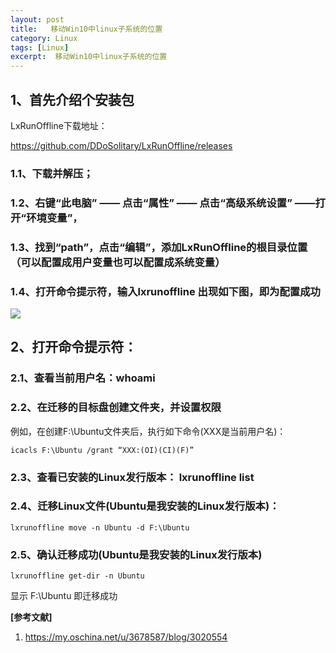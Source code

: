 ```yaml
---
layout: post
title:   移动Win10中linux子系统的位置  
category: Linux
tags: [Linux]
excerpt:  移动Win10中linux子系统的位置
---
```


## 1、首先介绍个安装包 ##

LxRunOffline下载地址：

<https://github.com/DDoSolitary/LxRunOffline/releases>

### 1.1、下载并解压； ###

### 1.2、右键“此电脑” —— 点击“属性” —— 点击“高级系统设置”  ——打开“环境变量”， ###

### 1.3、找到“path”，点击“编辑”，添加LxRunOffline的根目录位置   （可以配置成用户变量也可以配置成系统变量） ###

### 1.4、打开命令提示符，输入lxrunoffline 出现如下图，即为配置成功 ###

![](http://www.nangongyibin.com/assets/images/mwl1.jpg)

## 2、打开命令提示符： ##


### 2.1、查看当前用户名：whoami ###

### 2.2、在迁移的目标盘创建文件夹，并设置权限 ###

例如，在创建F:\Ubuntu文件夹后，执行如下命令(XXX是当前用户名)：

	icacls F:\Ubuntu /grant “XXX:(OI)(CI)(F)”

### 2.3、查看已安装的Linux发行版本： lxrunoffline list ###

### 2.4、迁移Linux文件(Ubuntu是我安装的Linux发行版本)： ###

	lxrunoffline move -n Ubuntu -d F:\Ubuntu

### 2.5、确认迁移成功(Ubuntu是我安装的Linux发行版本) ###

	lxrunoffline get-dir -n Ubuntu

显示 F:\Ubuntu 即迁移成功

**[参考文献]**

1. <https://my.oschina.net/u/3678587/blog/3020554>
